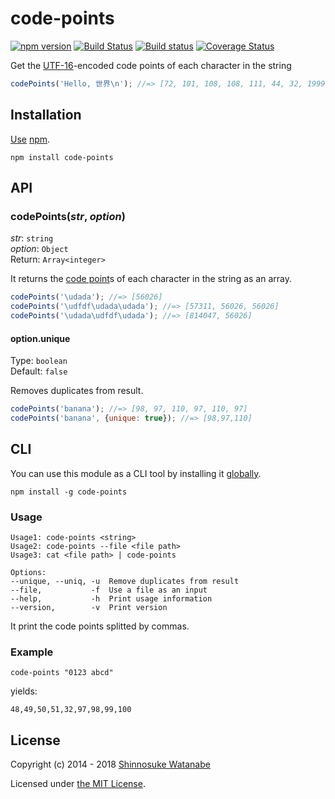 # code-points

[![npm version](https://img.shields.io/npm/v/code-points.svg)](https://www.npmjs.com/package/code-points)
[![Build Status](https://travis-ci.com/shinnn/code-points.js.svg?branch=master)](https://travis-ci.com/shinnn/code-points.js)
[![Build status](https://ci.appveyor.com/api/projects/status/rojbdyosyc3055ct?svg=true)](https://ci.appveyor.com/project/ShinnosukeWatanabe/code-points-js)
[![Coverage Status](https://img.shields.io/coveralls/shinnn/code-points.js.svg)](https://coveralls.io/github/shinnn/code-points.js)

Get the [UTF-16](https://wikipedia.org/wiki/UTF-16)-encoded code points of each character in the string

```javascript
codePoints('Hello, 世界\n'); //=> [72, 101, 108, 108, 111, 44, 32, 19990, 30028]
```

## Installation

[Use](https://docs.npmjs.com/cli/install) [npm](https://docs.npmjs.com/about-npm/).

```
npm install code-points
```

## API

### codePoints(*str*, *option*)

*str*: `string`  
*option*: `Object`  
Return: `Array<integer>`

It returns the [code point](https://developer.mozilla.org/docs/Web/JavaScript/Reference/Global_Objects/String/codePointAt)s of each character in the string as an array.

```javascript
codePoints('\udada'); //=> [56026]
codePoints('\udfdf\udada\udada'); //=> [57311, 56026, 56026]
codePoints('\udada\udfdf\udada'); //=> [814047, 56026]
```

#### option.unique

Type: `boolean`  
Default: `false`

Removes duplicates from result.

```javascript
codePoints('banana'); //=> [98, 97, 110, 97, 110, 97]
codePoints('banana', {unique: true}); //=> [98,97,110]
```

## CLI

You can use this module as a CLI tool by installing it [globally](https://docs.npmjs.com/files/folders#global-installation).

```
npm install -g code-points
```

### Usage

```
Usage1: code-points <string>
Usage2: code-points --file <file path>
Usage3: cat <file path> | code-points

Options:
--unique, --uniq, -u  Remove duplicates from result
--file,           -f  Use a file as an input
--help,           -h  Print usage information
--version,        -v  Print version
```

It print the code points splitted by commas.

### Example

```
code-points "0123 abcd"
```

yields:

```
48,49,50,51,32,97,98,99,100
```

## License

Copyright (c) 2014 - 2018 [Shinnosuke Watanabe](https://github.com/shinnn)

Licensed under [the MIT License](https://github.com/shinnn/code-points/blob/master/LICENSE).
